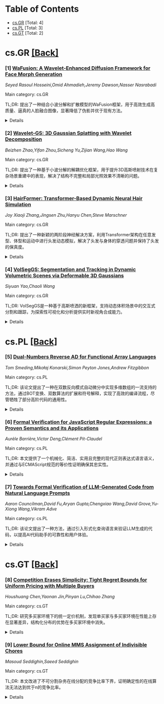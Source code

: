 <div id=toc></div>

# Table of Contents

- [cs.GR](#cs.GR) [Total: 4]
- [cs.PL](#cs.PL) [Total: 3]
- [cs.GT](#cs.GT) [Total: 2]


<div id='cs.GR'></div>

# cs.GR [[Back]](#toc)

### [1] [WaFusion: A Wavelet-Enhanced Diffusion Framework for Face Morph Generation](https://arxiv.org/abs/2507.12493)
*Seyed Rasoul Hosseini,Omid Ahmadieh,Jeremy Dawson,Nasser Nasrabadi*

Main category: cs.GR

TL;DR: 提出了一种结合小波分解和扩散模型的WaFusion框架，用于高效生成高质量、逼真的人脸融合图像，显著降低了伪影并优于现有方法。


<details>
  <summary>Details</summary>
Motivation: 生物识别系统中的人脸融合技术对身份验证系统的安全性和鲁棒性构成了严重威胁，亟需一种高效且高质量的解决方案。

Method: WaFusion框架结合了小波分解和扩散模型，利用小波变换捕捉结构细节和扩散模型的生成能力，实现了高质量的人脸融合图像生成。

Result: 在FERET、FRGC、FRLL和WVU Twin数据集上的实验表明，WaFusion在生成高分辨率融合图像时伪影更少，并在APCER、BPCER和EER等关键生物识别指标上表现优异。

Conclusion: WaFusion为生物识别融合图像的生成设立了新标准，提供了一种先进的、高效的解决方案，显著提升了生物识别系统的安全性。

Abstract: Biometric face morphing poses a critical challenge to identity verification
systems, undermining their security and robustness. To address this issue, we
propose WaFusion, a novel framework combining wavelet decomposition and
diffusion models to generate high-quality, realistic morphed face images
efficiently. WaFusion leverages the structural details captured by wavelet
transforms and the generative capabilities of diffusion models, producing face
morphs with minimal artifacts. Experiments conducted on FERET, FRGC, FRLL, and
WVU Twin datasets demonstrate WaFusion's superiority over state-of-the-art
methods, producing high-resolution morphs with fewer artifacts. Our framework
excels across key biometric metrics, including the Attack Presentation
Classification Error Rate (APCER), Bona Fide Presentation Classification Error
Rate (BPCER), and Equal Error Rate (EER). This work sets a new benchmark in
biometric morph generation, offering a cutting-edge and efficient solution to
enhance biometric security systems.

</details>


### [2] [Wavelet-GS: 3D Gaussian Splatting with Wavelet Decomposition](https://arxiv.org/abs/2507.12498)
*Beizhen Zhao,Yifan Zhou,Sicheng Yu,Zijian Wang,Hao Wang*

Main category: cs.GR

TL;DR: 提出了一种基于小波分解的解耦优化框架，用于提升3D高斯喷射技术在复杂场景重建中的表现，解决了结构不完整和局部光照效果不清晰的问题。


<details>
  <summary>Details</summary>
Motivation: 现有3D高斯喷射技术在处理复杂场景时，常出现结构轮廓不完整和局部光照效果不清晰的问题，这限制了其应用效果。

Method: 通过3D小波分解将点云分为高频和低频部分，分别优化：低频部分负责全局结构和大范围分布，高频部分恢复细节并引入光照模块；同时，对训练图像进行2D小波分解以模拟辐射变化。

Result: 实验表明，该方法在多个指标上优于现有技术，实现了高质量的场景重建与渲染效果。

Conclusion: 该方法显著提升了复杂场景的重建质量，为3D场景重建领域提供了新的优化思路。

Abstract: 3D Gaussian Splatting (3DGS) has revolutionized 3D scene reconstruction,
which effectively balances rendering quality, efficiency, and speed. However,
existing 3DGS approaches usually generate plausible outputs and face
significant challenges in complex scene reconstruction, manifesting as
incomplete holistic structural outlines and unclear local lighting effects. To
address these issues simultaneously, we propose a novel decoupled optimization
framework, which integrates wavelet decomposition into 3D Gaussian Splatting
and 2D sampling. Technically, through 3D wavelet decomposition, our approach
divides point clouds into high-frequency and low-frequency components, enabling
targeted optimization for each. The low-frequency component captures global
structural outlines and manages the distribution of Gaussians through
voxelization. In contrast, the high-frequency component restores intricate
geometric and textural details while incorporating a relight module to mitigate
lighting artifacts and enhance photorealistic rendering. Additionally, a 2D
wavelet decomposition is applied to the training images, simulating radiance
variations. This provides critical guidance for high-frequency detail
reconstruction, ensuring seamless integration of details with the global
structure. Extensive experiments on challenging datasets demonstrate our method
achieves state-of-the-art performance across various metrics, surpassing
existing approaches and advancing the field of 3D scene reconstruction.

</details>


### [3] [HairFormer: Transformer-Based Dynamic Neural Hair Simulation](https://arxiv.org/abs/2507.12600)
*Joy Xiaoji Zhang,Jingsen Zhu,Hanyu Chen,Steve Marschner*

Main category: cs.GR

TL;DR: 提出了一种新颖的两阶段神经解决方案，利用Transformer架构在任意发型、体型和运动中进行头发动态模拟，解决了头发与身体的穿透问题并保持了头发的保真度。


<details>
  <summary>Details</summary>
Motivation: 模拟头发动态是一个关键挑战，尤其是在需要跨任意发型、体型和运动进行泛化的情况下。

Method: 提出了一种两阶段神经网络方法，包括一个基于Transformer的静态网络用于预测静态发型，以及一个动态网络通过跨注意力机制融合静态特征和运动输入以生成动态效果。

Result: 该方法能够实时推理静态和动态发型，并展示了高保真度和广泛的泛化能力，特别是在复杂的长发型中。

Conclusion: 该研究通过物理学损失函数驱动的两阶段神经网络，实现了高保真度且泛化能力强的头发动态模拟，解决了复杂场景中的穿透问题。

Abstract: Simulating hair dynamics that generalize across arbitrary hairstyles, body
shapes, and motions is a critical challenge. Our novel two-stage neural
solution is the first to leverage Transformer-based architectures for such a
broad generalization. We propose a Transformer-powered static network that
predicts static draped shapes for any hairstyle, effectively resolving
hair-body penetrations and preserving hair fidelity. Subsequently, a dynamic
network with a novel cross-attention mechanism fuses static hair features with
kinematic input to generate expressive dynamics and complex secondary motions.
This dynamic network also allows for efficient fine-tuning of challenging
motion sequences, such as abrupt head movements. Our method offers real-time
inference for both static single-frame drapes and dynamic drapes over pose
sequences. Our method demonstrates high-fidelity and generalizable dynamic hair
across various styles, guided by physics-informed losses, and can resolve
penetrations even for complex, unseen long hairstyles, highlighting its broad
generalization.

</details>


### [4] [VolSegGS: Segmentation and Tracking in Dynamic Volumetric Scenes via Deformable 3D Gaussians](https://arxiv.org/abs/2507.12667)
*Siyuan Yao,Chaoli Wang*

Main category: cs.GR

TL;DR: VolSegGS是一种基于高斯喷洒的新框架，支持动态体积场景中的交互式分割和跟踪，为探索性可视化和分析提供实时新视角合成能力。


<details>
  <summary>Details</summary>
Motivation: 大规模时变模拟数据的可视化对领域科学家分析复杂现象至关重要，但现有方法在交互式可视化探索（如特征提取和跟踪）方面表现不足。

Method: 采用可变形3D高斯模型表示动态体积场景，利用高斯视图无关颜色进行粗分割，并通过亲和力场网络细化结果，同时将分割结果嵌入高斯中以实现连续跟踪。

Result: VolSegGS在多个时变数据集上展示了有效性，与现有先进方法相比，具有实时交互和灵活分割跟踪能力，计算需求低。

Conclusion: VolSegGS为时变体积数据的分析和可视化提供了强大且计算高效的解决方案，开启了新的可能性。

Abstract: Visualization of large-scale time-dependent simulation data is crucial for
domain scientists to analyze complex phenomena, but it demands significant I/O
bandwidth, storage, and computational resources. To enable effective
visualization on local, low-end machines, recent advances in view synthesis
techniques, such as neural radiance fields, utilize neural networks to generate
novel visualizations for volumetric scenes. However, these methods focus on
reconstruction quality rather than facilitating interactive visualization
exploration, such as feature extraction and tracking. We introduce VolSegGS, a
novel Gaussian splatting framework that supports interactive segmentation and
tracking in dynamic volumetric scenes for exploratory visualization and
analysis. Our approach utilizes deformable 3D Gaussians to represent a dynamic
volumetric scene, allowing for real-time novel view synthesis. For accurate
segmentation, we leverage the view-independent colors of Gaussians for
coarse-level segmentation and refine the results with an affinity field network
for fine-level segmentation. Additionally, by embedding segmentation results
within the Gaussians, we ensure that their deformation enables continuous
tracking of segmented regions over time. We demonstrate the effectiveness of
VolSegGS with several time-varying datasets and compare our solutions against
state-of-the-art methods. With the ability to interact with a dynamic scene in
real time and provide flexible segmentation and tracking capabilities, VolSegGS
offers a powerful solution under low computational demands. This framework
unlocks exciting new possibilities for time-varying volumetric data analysis
and visualization.

</details>


<div id='cs.PL'></div>

# cs.PL [[Back]](#toc)

### [5] [Dual-Numbers Reverse AD for Functional Array Languages](https://arxiv.org/abs/2507.12640)
*Tom Smeding,Mikołaj Konarski,Simon Peyton Jones,Andrew Fitzgibbon*

Main category: cs.PL

TL;DR: 该论文提出了一种在双数反向模式自动微分中实现多维数组的一流支持的方法，通过BOT变换、双数算法的扩展和符号解释，实现了高效的编译流程，尽管牺牲了部分高阶代码的通用性。


<details>
  <summary>Details</summary>
Motivation: 传统的双数构造在反向模式自动微分中表现不佳，尤其是在数组程序上。本文旨在通过引入多维数组的一流支持，提升其性能，同时保持算法的简洁性。

Method: 论文采用包括BOT变换（一种语义保持的矢量化代码转换）、双数反向AD算法到一阶数组语言的扩展，以及符号解释的三部分松散耦合组件，构建了一个端到端的编译流程。

Result: 该方法实现了在多维数组上的高效反向模式自动微分，且性能开销极低。虽然失去了部分高阶代码的支持，但对部分高阶数组组合器（如'build'、'gather'和'scatter'）的支持得以保留。

Conclusion: 通过BOT变换和其他技术，论文成功地为双数反向AD引入了多维数组的一流支持，尽管牺牲了部分通用性，但在性能提升方面取得了显著成果。

Abstract: The standard dual-numbers construction works well for forward-mode automatic
differentiation (AD) and is attractive due to its simplicity; recently, it also
has been adapted to reverse-mode AD, but practical performance, especially on
array programs, leaves a lot to be desired. In this paper we introduce
first-class support for multidimensional arrays in dual-numbers reverse-mode AD
with little to no performance overhead. The algorithm consists of three
loosely-coupled components: a semantics-preserving vectorisation code
transformation (the bulk-operation transform or BOT), a fairly straightforward
lifting of the basic dual-numbers reverse AD algorithm to a mostly first-order
array language, and symbolic interpretation to achieve an end-to-end
compilation pipeline. Unfortunately, we lose some of the nice generalisable
aspects of dual-numbers AD in the process, most importantly support for
higher-order code.
  We do support some higher-order array combinators, but only a
carefully-chosen set: 'build' (elementwise array construction), 'gather' and
'scatter'. In return, the BOT can eliminate the essential (for AD)
higher-orderness of the input program, meaning that AD gets essentially
presented with a first-order program. This allows the naive trick of lifting
dual numbers to "dual arrays" to work without much modification.

</details>


### [6] [Formal Verification for JavaScript Regular Expressions: a Proven Semantics and its Applications](https://arxiv.org/abs/2507.13091)
*Aurèle Barrière,Victor Deng,Clément Pit-Claudel*

Main category: cs.PL

TL;DR: 本文提供了一个机械化、简洁、实用且完整的现代正则表达式语言语义，并通过与ECMAScript规范的等价性证明确保其忠实性。


<details>
  <summary>Details</summary>
Motivation: 为了解决现代正则表达式语言的语义问题，特别是回溯语义的复杂性，并提供一种实用的解决方案。

Method: 通过机械化定义和证明，结合Rocq证明助手，实现了一个完整的语义模型，并与ECMAScript规范进行等价性验证。

Result: 展示了两个实际应用：提出了一种新的上下文等价概念，并首次形式化证明了PikeVM算法的正确性。同时，语义模型捕捉了完整的回溯树。

Conclusion: 本文的语义模型不仅具有理论价值，还通过实际应用证明了其实用性，为现代正则表达式语言的研究和实现提供了重要参考。

Abstract: We present the first mechanized, succinct, practical, complete, and
proven-faithful semantics for a modern regular expression language with
backtracking semantics. We ensure its faithfulness by proving it equivalent to
a preexisting line-by-line embedding of the official ECMAScript specification
of JavaScript regular expressions. We demonstrate its practicality by
presenting two real-world applications. First, a new notion of contextual
equivalence for modern regular expressions, which we use to prove or disprove
rewrites drawn from previous work. Second, the first formal proof of the PikeVM
algorithm used in many real-world engines. In contrast with the specification
and other formalization work, our semantics captures not only the top-priority
match, but a full backtracking tree recording all possible matches and their
respective priority. All our definitions and results have been mechanized in
the Rocq proof assistant.

</details>


### [7] [Towards Formal Verification of LLM-Generated Code from Natural Language Prompts](https://arxiv.org/abs/2507.13290)
*Aaron Councilman,David Fu,Aryan Gupta,Chengxiao Wang,David Grove,Yu-Xiong Wang,Vikram Adve*

Main category: cs.PL

TL;DR: 该论文提出了一种方法，通过引入形式化查询语言来验证LLM生成的代码，以提高AI代码助手的可靠性和用户体验。


<details>
  <summary>Details</summary>
Motivation: 尽管LLM能够根据自然语言描述生成代码，但其生成的代码往往存在错误且用户难以检测。为了提供代码正确性的形式化保证，论文旨在改进AI代码助手的使用体验，并为非专业程序员提供自然语言编程的可能性。

Method: 论文提出了一种形式化查询语言，用于表示用户的意图并以自然语言形式确认其匹配度。然后，通过这种查询验证LLM生成的代码是否与用户意图一致。研究团队在Ansible编程语言中实现了名为Astrogator的系统，该系统包括形式化查询语言、描述Ansible程序行为的演算以及用于验证的符号解释器。

Result: 在21个代码生成任务的基准测试中，验证器能够在83%的情况下验证正确代码，并在92%的情况下识别错误代码。

Conclusion: 研究表明，通过形式化方法验证LLM生成的代码可以有效提高其正确性，为AI代码助手和非专业编程用户提供了更可靠的解决方案。

Abstract: In the past few years LLMs have emerged as a tool that can aid programmers by
taking natural language descriptions and generating code based on it. However,
LLMs often generate incorrect code that users need to fix and the literature
suggests users often struggle to detect these errors. In this work we seek to
offer formal guarantees of correctness to LLM generated code; such guarantees
could improve the experience of using AI Code Assistants and potentially enable
natural language programming for users with little or no programming knowledge.
To address this challenge we propose to incorporate a formal query language
that can represent a user's intent in a formally defined but natural
language-like manner that a user can confirm matches their intent. Then, using
such a query we propose to verify LLM generated code to ensure it matches the
user's intent. We implement these ideas in our system, Astrogator, for the
Ansible programming language which includes such a formal query language, a
calculus for representing the behavior of Ansible programs, and a symbolic
interpreter which is used for the verification. On a benchmark suite of 21
code-generation tasks, our verifier is able to verify correct code in 83% of
cases and identify incorrect code in 92%.

</details>


<div id='cs.GT'></div>

# cs.GT [[Back]](#toc)

### [8] [Competition Erases Simplicity: Tight Regret Bounds for Uniform Pricing with Multiple Buyers](https://arxiv.org/abs/2507.12733)
*Houshuang Chen,Yaonan Jin,Pinyan Lu,Chihao Zhang*

Main category: cs.GT

TL;DR: 研究多买家环境下的统一定价机制，发现单买家与多买家环境在性能上存在显著差异，结构化分布的优势在多买家环境中消失。


<details>
  <summary>Details</summary>
Motivation: 探索多买家环境中统一定价机制的性能，挑战单买家理论中的常规观点，并重新审视竞争环境下机制设计的原则。

Method: 通过比较单买家和多买家环境中的定价查询复杂性和遗憾界限，分析结构化分布（如规则性或单调风险率）在多买家环境中的影响。

Result: 在多买家环境下，结构化分布的优势消失，定价查询复杂性和遗憾界限与普通分布相同，分别为\(\widetilde\Theta\left(\varepsilon^{-3}\right)\)和\(\widetilde\Theta\left(T^{2/3}\right)\)。

Conclusion: 竞争环境削弱了结构化分布的优势，平台需采用更鲁棒的定价策略，重新评估机制设计原则。

Abstract: We study repeated \textsf{Uniform Pricing} mechanisms with multiple buyers.
In each round, the platform sets a uniform price for all buyers; a transaction
occurs if at least one buyer bids at or above this price. Prior work
demonstrates that structural assumptions on bid distributions -- such as
regularity or monotone hazard rate (MHR) property -- enable significant
improvements in pricing query complexity (from
$\Theta\left(\varepsilon^{-3}\right)$ to
$\widetilde\Theta\left(\varepsilon^{-2}\right)$\footnote{The $\widetilde
\Theta$ notation omits polylogarithmic factors.}) and regret bounds (from
$\Theta\left(T^{2/3}\right)$ to $\widetilde\Theta\left(T^{1/2}\right)$) for
single-buyer settings. Strikingly, we demonstrate that these improvements
vanish with multiple buyers: both general and structured distributions
(including regular/MHR) share identical asymptotic performance, achieving
pricing query complexity of $\widetilde\Theta\left(\varepsilon^{-3}\right)$ and
regret of $\widetilde\Theta\left(T^{2/3}\right)$.
  This result reveals a dichotomy between single-agent and multi-agent
environments. While the special structure of distributions simplifies learning
for a single buyer, competition among multiple buyers erases these benefits,
forcing platforms to adopt universally robust pricing strategies. Our findings
challenge conventional wisdom from single-buyer theory and underscore the
necessity of revisiting mechanism design principles in more competitive
settings.

</details>


### [9] [Lower Bound for Online MMS Assignment of Indivisible Chores](https://arxiv.org/abs/2507.12984)
*Masoud Seddighin,Saeed Seddighin*

Main category: cs.GT

TL;DR: 本文改进了不可分割杂务在线分配的竞争比率下界，证明确定性的在线算法无法达到优于n的竞争比率。


<details>
  <summary>Details</summary>
Motivation: 研究不可分割杂务在线分配问题，目标是改进先前工作中确定的竞争比率下界（至少为2）。

Method: 通过理论分析，证明在n个代理的情况下，任何确定性在线算法的竞争比率都无法优于n。

Result: 证明了竞争比率的下界为n，比之前的结果（2）更严格。

Conclusion: 确定性在线算法在不可分割杂务分配中的性能受到限制，竞争比率的下界为n，无法进一步优化。

Abstract: We consider the problem of online assignment of indivisible chores under
\MMS\ criteria. The previous work proves that any deterministic online
algorithm for chore division has a competitive ratio of at least 2. In this
work, we improve this bound by showing that no deterministic online algorithm
can obtain a competitive ratio better than $n$ for $n$ agents.

</details>
